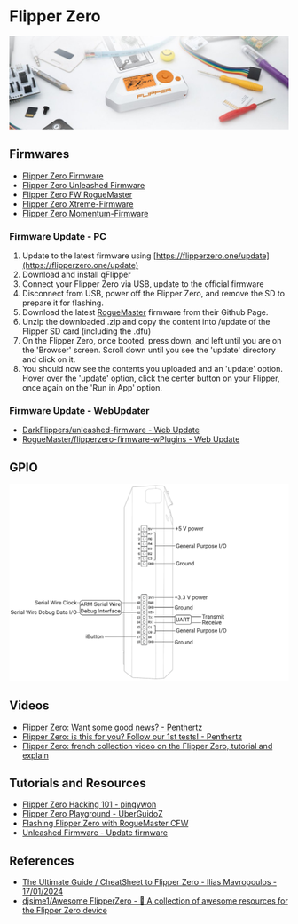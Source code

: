 # Flipper Zero

![FlipperZero](../assets/image_flipper_cover.png)

## Firmwares

* [Flipper Zero Firmware](https://github.com/flipperdevices/flipperzero-firmware)
* [Flipper Zero Unleashed Firmware](https://github.com/Eng1n33r/flipperzero-firmware)
* [Flipper Zero FW RogueMaster](https://github.com/RogueMaster/flipperzero-firmware-wPlugins)
* [Flipper Zero Xtreme-Firmware](https://github.com/Flipper-XFW/Xtreme-Firmware)
* [Flipper Zero Momentum-Firmware](https://github.com/Next-Flip/Momentum-Firmware)


### Firmware Update - PC

1. Update to the latest firmware using [https://flipperzero.one/update](https://flipperzero.one/update)
2. Download and install qFlipper
3. Connect your Flipper Zero via USB, update to the official firmware
4. Disconnect from USB, power off the Flipper Zero, and remove the SD to prepare it for flashing.
5. Download the latest [RogueMaster](https://github.com/RogueMaster/flipperzero-firmware-wPlugins) firmware from their Github Page. 
6. Unzip the downloaded .zip and copy the content into /update of the Flipper SD card (including the .dfu)
7. On the Flipper Zero, once booted, press down, and left until you are on the 'Browser' screen. Scroll down until you see the 'update' directory and click on it.
8. You should now see the contents you uploaded and an 'update' option. Hover over the 'update' option, click the center button on your Flipper, once again on the 'Run in App' option.

### Firmware Update - WebUpdater

* [DarkFlippers/unleashed-firmware - Web Update](https://lab.flipper.net/?url=https://unleashedflip.com/fw_extra_apps/flipper-z-f7-update-unlshd-038e.tgz&channel=release-cfw&version=unlshd-038e)
* [RogueMaster/flipperzero-firmware-wPlugins - Web Update](https://lab.flipper.net/?url=https%3A%2F%2Frogue-master.net%2F%3Ffile%3DRM0322-1504-0.79.2-22158b0.tgz&channel=RM0322-1504-0.79.2-22158b0&version=0.79.2)


## GPIO

![GPIO Flipper](../assets/flipper-gpio.png)


## Videos

* [Flipper Zero: Want some good news? - Penthertz](https://www.youtube.com/watch?v=tB0eYatvu0k)
* [Flipper Zero: is this for you? Follow our 1st tests! - Penthertz](https://www.youtube.com/watch?v=W5YYObSBUno)
* [Flipper Zero: french collection video on the Flipper Zero, tutorial and explain](https://www.youtube.com/playlist?list=PLq_UnUtYZ15eoAiElH4T2XEB29iwZSi5a)

## Tutorials and Resources

* [Flipper Zero Hacking 101 - pingywon](https://flipper.pingywon.com/flipper/)
* [Flipper Zero Playground - UberGuidoZ](https://github.com/UberGuidoZ/Flipper)
* [Flashing Flipper Zero with RogueMaster CFW](https://interestingsoup.com/n00b-guide-flashing-flipper-zero-to-rougemaster/)
* [Unleashed Firmware - Update firmware](https://github.com/DarkFlippers/unleashed-firmware/blob/dev/documentation/HowToInstall.md)



## References

* [The Ultimate Guide / CheatSheet to Flipper Zero - Ilias Mavropoulos - 17/01/2024](https://infosecwriteups.com/the-ultimate-guide-cheatsheet-to-flipper-zero-d4c42d79d32c)
* [djsime1/Awesome FlipperZero - 🐬 A collection of awesome resources for the Flipper Zero device](https://github.com/djsime1/awesome-flipperzero)
